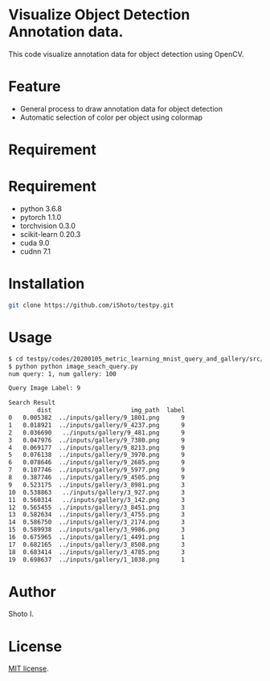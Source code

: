 # Visualize Object Detection Annotation data.
This code visualize annotation data for object detection using OpenCV.


# Feature
- General process to draw annotation data for object detection
- Automatic selection of color per object using colormap


# Requirement


# Requirement
- python 3.6.8
- pytorch 1.1.0
- torchvision 0.3.0
- scikit-learn 0.20.3
- cuda 9.0
- cudnn 7.1 


# Installation
 
```sh
git clone https://github.com/iShoto/testpy.git
```


# Usage
 
```sh
$ cd testpy/codes/20200105_metric_learning_mnist_query_and_gallery/src/
$ python python image_seach_query.py
num query: 1, num gallery: 100

Query Image Label: 9

Search Result
        dist                      img_path  label
0   0.005382  ../inputs/gallery/9_1801.png      9
1   0.018921  ../inputs/gallery/9_4237.png      9
2   0.036690   ../inputs/gallery/9_481.png      9
3   0.047976  ../inputs/gallery/9_7380.png      9
4   0.069177  ../inputs/gallery/9_8213.png      9
5   0.076138  ../inputs/gallery/9_3970.png      9
6   0.078646  ../inputs/gallery/9_2685.png      9
7   0.107746  ../inputs/gallery/9_5977.png      9
8   0.387746  ../inputs/gallery/9_4505.png      9
9   0.523175  ../inputs/gallery/3_8981.png      3
10  0.538863   ../inputs/gallery/3_927.png      3
11  0.560314   ../inputs/gallery/3_142.png      3
12  0.565455  ../inputs/gallery/3_8451.png      3
13  0.582634  ../inputs/gallery/3_4755.png      3
14  0.586750  ../inputs/gallery/3_2174.png      3
15  0.589938  ../inputs/gallery/3_9986.png      3
16  0.675965  ../inputs/gallery/1_4491.png      1
17  0.682165  ../inputs/gallery/3_8508.png      3
18  0.683414  ../inputs/gallery/3_4785.png      3
19  0.698637  ../inputs/gallery/1_1038.png      1
```


# Author
Shoto I.


# License
[MIT license](https://github.com/iShoto/testpy/blob/master/LICENSE).
